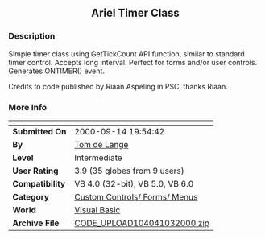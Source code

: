﻿<div align="center">

## Ariel Timer Class


</div>

### Description

Simple timer class using GetTickCount API function, similar to standard timer control. Accepts long interval. Perfect for forms and/or user controls. Generates ONTIMER() event.

Credits to code published by Riaan Aspeling in PSC, thanks Riaan.
 
### More Info
 


<span>             |<span>
---                |---
**Submitted On**   |2000-09-14 19:54:42
**By**             |[Tom de Lange](https://github.com/Planet-Source-Code/PSCIndex/blob/master/ByAuthor/tom-de-lange.md)
**Level**          |Intermediate
**User Rating**    |3.9 (35 globes from 9 users)
**Compatibility**  |VB 4\.0 \(32\-bit\), VB 5\.0, VB 6\.0
**Category**       |[Custom Controls/ Forms/  Menus](https://github.com/Planet-Source-Code/PSCIndex/blob/master/ByCategory/custom-controls-forms-menus__1-4.md)
**World**          |[Visual Basic](https://github.com/Planet-Source-Code/PSCIndex/blob/master/ByWorld/visual-basic.md)
**Archive File**   |[CODE\_UPLOAD104041032000\.zip](https://github.com/Planet-Source-Code/tom-de-lange-ariel-timer-class__1-11477/archive/master.zip)








